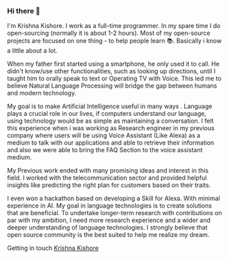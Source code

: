 ### Hi there 👋

I'm Krishna Kishore. I work as a full-time programmer. In my spare time I do open-sourcing (normally it is about 1-2 hours). Most of my open-source projects are focused on one thing - to help people learn 📚. Basically i know a little about a lot.

When my father first started using a smartphone, he only used it to call. He didn't know/use other functionalities, such as looking up directions, until I taught him to orally speak to text or Operating TV with Voice. This led me to believe Natural Language Processing will bridge the gap between humans and modern technology.

My goal is to make Artificial Intelligence useful  in many ways . Language plays a crucial  role in our lives, if computers understand our language, using technology would be as simple as maintaining a conversation. I felt this experience when i was working as Research engineer in my previous company where users will be using Voice Assistant (Like Alexa) as a medium to talk with our applications and able to retrieve their information and also we were able to bring the FAQ Section to the voice assistant medium. 

My Previous work ended with many promising ideas and interest  in this field. I worked with the telecommunication sector and provided helpful insights like predicting the right plan for customers based on their traits.

I even won a hackathon based on developing a Skill for Alexa. With minimal experience in AI. My goal in language technologies is to create solutions that are beneficial. To undertake longer-term research with contributions on par with my ambition, I need more research experience and a wider and deeper understanding of language technologies. I strongly believe that open source community is the best suited to help me realize my dream.


Getting in touch
[Krishna Kishore](https://krishnakishore.co.in)
<!--
**blueshirtdeveloper/blueshirtdeveloper** is a ✨ _special_ ✨ repository because its `README.md` (this file) appears on your GitHub profile.

Here are some ideas to get you started:

- 🔭 I’m currently working on ...
- 🌱 I’m currently learning ...
- 👯 I’m looking to collaborate on ...
- 🤔 I’m looking for help with ...
- 💬 Ask me about ...
- 📫 How to reach me: ...
- 😄 Pronouns: ...
- ⚡ Fun fact: ...
-->
